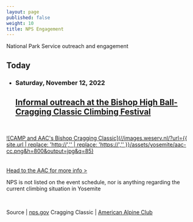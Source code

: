 ```yaml
---
layout: page
published: false
weight: 10
title: NPS Engagement
---
```

  
  
National Park Service outreach and engagement  

## Today  

<div class="tl">
  <ul class="tl-ul">
    <li class="tl-card"> 
      <div class="tl-info">
        <h3 class="tl-date">Saturday, November 12, 2022</h3>
        <a href="https://americanalpineclub.org/bishop-cc">  
        <h2>Informal outreach at the Bishop High Ball-Cragging Classic Climbing Festival</h2>        
        </a>  
      </div>
    </li>
  </ul>
</div>
<br> 
  
[![CAMP and AAC's Bishop Cragging Classic](//images.weserv.nl/?url={{ site.url | replace: 'http://','' | replace: 'https://','' }}/assets/yosemite/aac-cc.png&h=800&output=jpg&q=85)](https://americanalpineclub.org/bishop-cc)  
<br>  
[Head to the AAC for more info  >](https://americanalpineclub.org/bishop-cc)   
  
NPS is not listed on the event schedule, nor is anything regarding the current climbing situation in Yosemite

<br>
           
Source | [nps.gov](https://nps.gov/yose/planyourvisit/climbingstewardship.htm)
Cragging Classic | [American Alpine Club](https://americanalpineclub.org/bishop-cc)
